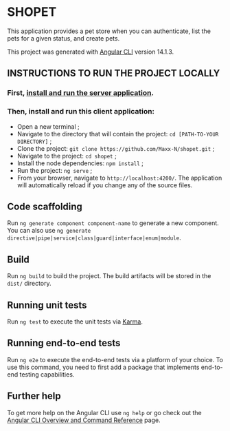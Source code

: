 # SHOPET

This application provides a pet store when you can authenticate, list the pets for a given status, and create pets.

This project was generated with [Angular CLI](https://github.com/angular/angular-cli) version 14.1.3.

## INSTRUCTIONS TO RUN THE PROJECT LOCALLY

### First, [install and run the server application](https://hub.docker.com/r/swaggerapi/petstore/).

### Then, install and run this client application:

- Open a new terminal ;
- Navigate to the directory that will contain the project: `cd [PATH-TO-YOUR DIRECTORY]` ;
- Clone the project: `git clone https://github.com/Maxx-N/shopet.git` ;
- Navigate to the project: `cd shopet` ;
- Install the node dependencies: `npm install` ;
- Run the project: `ng serve` ;
- From your browser, navigate to `http://localhost:4200/`. The application will automatically reload if you change any of the source files.

## Code scaffolding

Run `ng generate component component-name` to generate a new component. You can also use `ng generate directive|pipe|service|class|guard|interface|enum|module`.

## Build

Run `ng build` to build the project. The build artifacts will be stored in the `dist/` directory.

## Running unit tests

Run `ng test` to execute the unit tests via [Karma](https://karma-runner.github.io).

## Running end-to-end tests

Run `ng e2e` to execute the end-to-end tests via a platform of your choice. To use this command, you need to first add a package that implements end-to-end testing capabilities.

## Further help

To get more help on the Angular CLI use `ng help` or go check out the [Angular CLI Overview and Command Reference](https://angular.io/cli) page.
